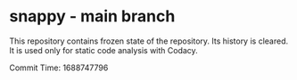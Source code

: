 # snappy - main branch

This repository contains frozen state of the repository.
Its history is cleared. It is used only for static code
analysis with Codacy.

Commit Time: 1688747796